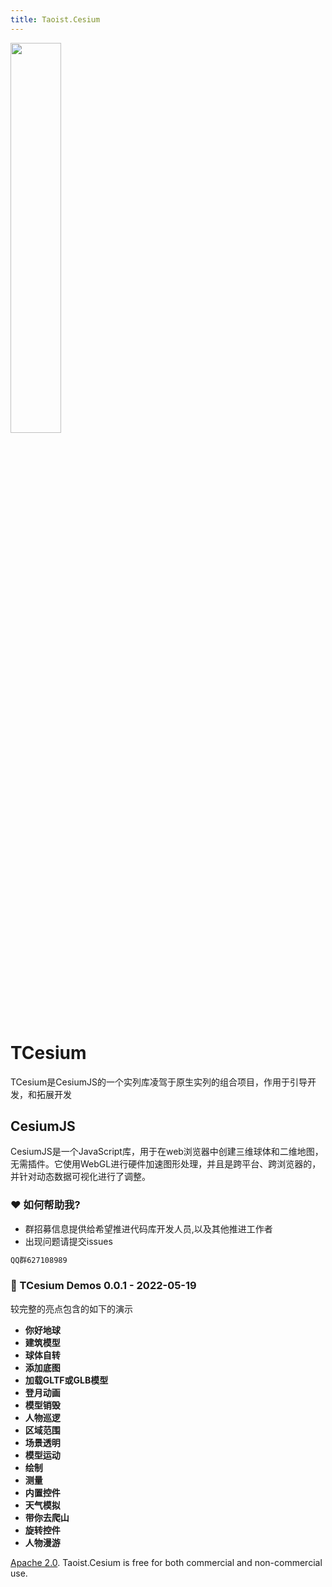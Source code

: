 ```yaml
---
title: Taoist.Cesium
---
```

<img src="https://github.com/light-come/Taoist.Cesium/blob/main/assets/images/logo.png" width="40%" />

# TCesium
TCesium是CesiumJS的一个实列库凌驾于原生实列的组合项目，作用于引导开发，和拓展开发
## CesiumJS
CesiumJS是一个JavaScript库，用于在web浏览器中创建三维球体和二维地图，无需插件。它使用WebGL进行硬件加速图形处理，并且是跨平台、跨浏览器的，并针对动态数据可视化进行了调整。
### ❤️ 如何帮助我? 

- 群招募信息提供给希望推进代码库开发人员,以及其他推进工作者
- 出现问题请提交issues 

```sh
QQ群627108989
```
### :clap: TCesium Demos 0.0.1 - 2022-05-19
较完整的亮点包含的如下的演示
- **你好地球**
- **建筑模型**
- **球体自转**
- **添加底图**
- **加载GLTF或GLB模型**
- **登月动画**
- **模型销毁**
- **人物巡逻**
- **区域范围**
- **场景透明**
- **模型运动**
- **绘制**
- **测量**
- **内置控件**
- **天气模拟**
- **带你去爬山**
- **旋转控件**
- **人物漫游**

[Apache 2.0](http://www.apache.org/licenses/LICENSE-2.0.html). Taoist.Cesium is free for both commercial and non-commercial use.
